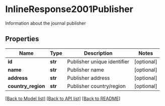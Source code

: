 # InlineResponse2001Publisher

Information about the journal publisher

## Properties
Name | Type | Description | Notes
------------ | ------------- | ------------- | -------------
**id** | **str** | Publisher unique identifier | [optional] 
**name** | **str** | Publisher name | [optional] 
**address** | **str** | Publisher address | [optional] 
**country_region** | **str** | Publisher country/region | [optional] 

[[Back to Model list]](../README.md#documentation-for-models) [[Back to API list]](../README.md#documentation-for-api-endpoints) [[Back to README]](../README.md)


